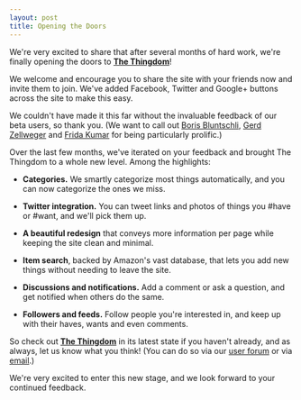```yaml
---
layout: post
title: Opening the Doors
---
```


We're very excited to share that after several months of hard work, we're
finally opening the doors to **[The Thingdom][thingdom]**!

We welcome and encourage you to share the site with your friends now and
invite them to join. We've added Facebook, Twitter and Google+ buttons across
the site to make this easy.

We couldn't have made it this far without the invaluable feedback of our beta
users, so thank you. (We want to call out [Boris Bluntschli][424f], [Gerd
Zellweger][gz] and [Frida Kumar][frida] for being particularly prolific.)

Over the last few months, we've iterated on your feedback and brought The
Thingdom to a whole new level. Among the highlights:

- **Categories.** We smartly categorize most things automatically, and you can
  now categorize the ones we miss.

- **Twitter integration.** You can tweet links and photos of things you #have
  or #want, and we'll pick them up.

- **A beautiful redesign** that conveys more information per page while
  keeping the site clean and minimal.

- **Item search**, backed by Amazon's vast database, that lets you add new
  things without needing to leave the site.

- **Discussions and notifications.** Add a comment or ask a question, and get
  notified when others do the same.

- **Followers and feeds.** Follow people you're interested in, and keep up
  with their haves, wants and even comments.

So check out **[The Thingdom][thingdom]** in its latest state if you haven't
already, and as always, let us know what you think! (You can do so via our
[user forum](http://thingdom.uservoice.com/) or via
[email](mailto:feedback@thethingdom.com).)

We're very excited to enter this new stage, and we look forward to your continued feedback.


[thingdom]: http://www.thethingdom.com/

[424f]:     http://www.thethingdom.com/424f
[gz]:       http://www.thethingdom.com/gz
[frida]:    http://www.thethingdom.com/frida
